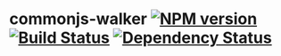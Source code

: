 # commonjs-walker [![NPM version](https://badge.fury.io/js/commonjs-walker.png)](http://badge.fury.io/js/commonjs-walker) [![Build Status](https://travis-ci.org/kaelzhang/node-commonjs-walker.png?branch=master)](https://travis-ci.org/kaelzhang/node-commonjs-walker) [![Dependency Status](https://gemnasium.com/kaelzhang/node-commonjs-walker.png)](https://gemnasium.com/kaelzhang/node-commonjs-walker)